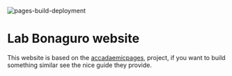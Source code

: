 <div>
    
![pages-build-deployment](https://github.com/lorenzobonaguro/lorenzobonaguro.github.io/actions/workflows/pages/pages-build-deployment/badge.svg)

</div>

# Lab Bonaguro website
This website is based on the [accadaemicpages](https://academicpages.github.io/), project, if you want to build something similar see the nice guide they provide.